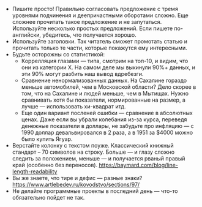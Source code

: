 - Пишите просто! Правильно согласовать предложение с тремя уровнями подчинения и
деепричастными оборотами сложно. Еще сложнее прочитать такое предложение и не
запутаться. Используйте несколько простых предложений. Если пишете по-английски,
убедитесь, что получается хорошо.
- Используйте заголовки. Так читатель сможет промотать статью и прочитать только
те части, которые покажутся ему интересными.
- Будьте осторожны со статистикой:
  - Коррелляция глазами — типа, смотрим на топ-10, и видим, что они из категории Х.
  На самом деле мы выкинули 90%+ данных, и эти 90% могут разбить наш вывод вдребезги.
  - Сравнение ненормализованных данных. На Сахалине гораздо меньше автомобилей,
  чем в Московской области? Дело скорее в том, что на Сахалине и людей меньше,
  чем в Мытищах. Нужно сравнивать хотя бы показатели, нормированные на размер,
  а лучше — использовать хи-квадрат итд.
  - Еще один вариант посленей ошибки — сравнение в абсолютных ценах. Даже если вы
  убрали колебания из-за курса, переведя денежные показатели в доллары, не забудьте про
  инфляцию — c 1990 доллар девальвировался в 2 раза, а в 1951 за $4000 можно было
  купить Ягуар.
- Верстайте колонку с текстом поуже. Классический книжный стандарт – 70 символов на
строку. Больше — и глазу сложно следить за положением, меньше — и получается
рваный правый край (особенно без переносов). https://baymard.com/blog/line-length-readability
- Вы же знаете, что тире и дефис — разные знаки? https://www.artlebedev.ru/kovodstvo/sections/97/
- Не делайте программные проекты в последний день — что-то обязательно пойдет не так.
